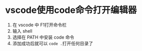 # vscode使用code命令打开编辑器

1. 在 vscode 中 F1打开命令栏
2. 输入 shell
3. 选择在 PATH 中安装 code 命令 
4. 添加成功后就可以 `code .`打开任何目录了